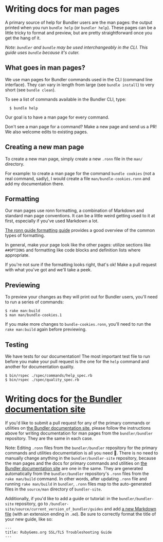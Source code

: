 # Writing docs for man pages

A primary source of help for Bundler users are the man pages: the output printed when you run `bundle help` (or `bundler help`). These pages can be a little tricky to format and preview, but are pretty straightforward once you get the hang of it.

_Note: `bundler` and `bundle` may be used interchangeably in the CLI. This guide uses `bundle` because it's cuter._

## What goes in man pages?

We use man pages for Bundler commands used in the CLI (command line interface). They can vary in length from large (see `bundle install`) to very short (see `bundle clean`).

To see a list of commands available in the Bundler CLI, type:

      $ bundle help

Our goal is to have a man page for every command.

Don't see a man page for a command? Make a new page and send us a PR! We also welcome edits to existing pages.

## Creating a new man page

To create a new man page, simply create a new `.ronn` file in the `man/` directory.

For example: to create a man page for the command `bundle cookies` (not a real command, sadly), I would create a file `man/bundle-cookies.ronn` and add my documentation there.

## Formatting

Our man pages use ronn formatting, a combination of Markdown and standard man page conventions. It can be a little weird getting used to it at first, especially if you've used Markdown a lot.

[The ronn guide formatting guide](https://rtomayko.github.io/ronn/ronn.7.html) provides a good overview of the common types of formatting.

In general, make your page look like the other pages: utilize sections like `##OPTIONS` and formatting like code blocks and definition lists where appropriate.

If you're not sure if the formatting looks right, that's ok! Make a pull request with what you've got and we'll take a peek.

## Previewing

To preview your changes as they will print out for Bundler users, you'll need to run a series of commands:

```
$ rake man:build
$ man man/bundle-cookies.1
```

If you make more changes to `bundle-cookies.ronn`, you'll need to run the `rake man:build` again before previewing.

## Testing

We have tests for our documentation! The most important test file to run before you make your pull request is the one for the `help` command and another for documentation quality.

```
$ bin/rspec ./spec/commands/help_spec.rb
$ bin/rspec ./spec/quality_spec.rb
```

# Writing docs for [the Bundler documentation site](https://bundler.io)

If you'd like to submit a pull request for any of the primary commands or utilities on [the Bundler documentation site](https://bundler.io), please follow the instructions above for writing documentation for man pages from the `bundler/bundler` repository. They are the same in each case.

Note: Editing `.ronn` files from the `bundler/bundler` repository for the primary commands and utilities documentation is all you need 🎉. There is no need to manually change anything in the `bundler/bundler-site` repository, because the man pages and the docs for primary commands and utilities on [the Bundler documentation site](https://bundler.io) are one in the same. They are generated automatically from the `bundler/bundler` repository's `.ronn` files from the `rake man/build` command. In other words, after updating `.ronn` file and running `rake man/build` in `bundler`, `.ronn` files map to the auto-generated files in the `source/man` directory of `bundler-site`.

Additionally, if you'd like to add a guide or tutorial: in the `bundler/bundler-site` repository, go to `/bundler-site/source/current_version_of_bundler/guides` and add [a new Markdown file](https://guides.github.com/features/mastering-markdown/) (with an extension ending in `.md`). Be sure to correctly format the title of your new guide, like so:
```
---
title: RubyGems.org SSL/TLS Troubleshooting Guide
---
```
